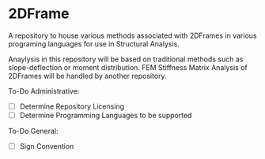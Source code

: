 # 2DFrame
A repository to house various methods associated with 2DFrames in various programing languages for use in Structural Analysis.

Anaylysis in this repository will be based on traditional methods such as slope-deflection or moment distribution. FEM Stiffness Matrix Analysis of 2DFrames will be handled by another repository.

To-Do Administrative:

- [ ] Determine Repository Licensing
- [ ] Determine Programming Languages to be supported

To-Do General:

- [ ] Sign Convention
